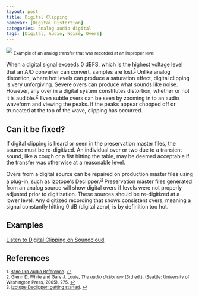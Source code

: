 ```yaml
---
layout: post
title: Digital Clipping
namevar: [Digital Distortion]
categories: analog audio digital
tags: [Digital, Audio, Noise, Overs]
---
```


<img src="{{ site.baseurl }}/images/Levels_Too_Hot.png">
<sub>Example of an analog transfer that was recorded at an improper level</sub>

When a digital signal exceeds 0 dBFS, which is the highest voltage level that an A/D converter can convert, samples are lost.<sup><a href="#fn1" id="ref1">1</a></sup> Unlike analog distortion, where hot levels can produce a saturation effect, digital clipping is very unforgiving. Severe overs can produce what sounds like noise. However, any over in a digital system constitutes distortion, whether or not it is audible.<sup><a href="#fn2" id="ref2">2</a></sup> Even subtle overs can be seen by zooming in to an audio waveform and viewing the peaks. If the peaks appear chopped off or truncated at the top of the wave, clipping has occurred.

## Can it be fixed?

If digital clipping is heard or seen in the preservation master files, the source must be re-digitized. An individual over or two due to a transient sound, like a cough or a fist hitting the table, may be deemed acceptable if the transfer was otherwise at a reasonable level.

Overs from a digital source can be repaired on production master files using a plug-in, such as Izotope's Declipper.<sup><a href="#fn3" id="ref3">3</a></sup> Preservation master files generated from an analog source will show digital overs if levels were not properly adjusted prior to digitization. These sources should be re-digitized at a lower level. Any digitized recording that shows consistent overs, meaning a signal constantly hitting 0 dB (digital zero), is by definition too hot.

## Examples

[Listen to Digital Clipping on Soundcloud](https://soundcloud.com/av_artifact_atlas/digital-clipping)

## References

<sup id="fn1">1. [Rane Pro Audio Reference](http://www.rane.com/digi-dic.html). <a href="#ref1" title="Jump back to footnote 1 in the text.">↩</a></sup>  
<sup id="fn2">2. Glenn D. White and Gary J. Louie, _The audio dictionary_ (3rd ed.), (Seattle: University of Washington Press, 2005), 275. <a href="#ref2" title="Jump back to footnote 2 in the text.">↩</a></sup>  
<sup id="fn3">3. [Izotope Declipper: getting started](http://www.izotope.com/support/help/rx1/pages/declipper_getting_started.htm). <a href="#ref3" title="Jump back to footnote 3 in the text.">↩</a></sup>
